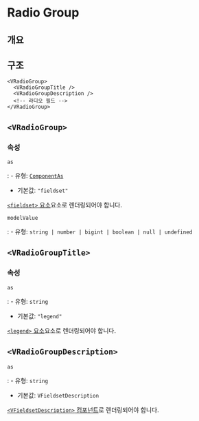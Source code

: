 # Radio Group

## 개요

## 구조

```vue-html
<VRadioGroup>
  <VRadioGroupTitle />
  <VRadioGroupDescription />
  <!-- 라디오 필드 -->
</VRadioGroup>
```

## `<VRadioGroup>`

### 속성

`as`

: - 유형: [`ComponentAs`](/api/types/component-as/)
  - 기본값: `"fieldset"`

  [`<fieldset>` 요소](https://developer.mozilla.org/en-US/docs/Web/HTML/Element/fieldset)요소로 렌더링되어야 합니다.

`modelValue`

: - 유형: `string | number | bigint | boolean | null | undefined`

## `<VRadioGroupTitle>`

### 속성

`as`

: - 유형: `string`
  - 기본값: `"legend"`

  [`<legend>` 요소](https://developer.mozilla.org/en-US/docs/Web/HTML/Element/legend)요소로 렌더링되어야 합니다.

## `<VRadioGroupDescription>`

`as`

: - 유형: `string`
  - 기본값: `VFieldsetDescription`

  [`<VFieldsetDescription>` 컴포넌트](/components/fieldset/#vfieldsetdescription)로 렌더링되어야 합니다.
